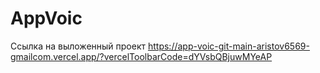 # AppVoic


Ссылка на выложенный проект
https://app-voic-git-main-aristov6569-gmailcom.vercel.app/?vercelToolbarCode=dYVsbQBjuwMYeAP